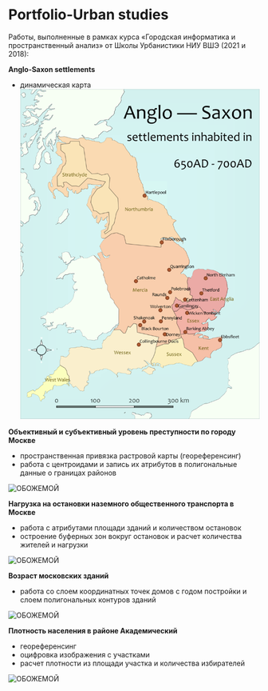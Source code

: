 # Portfolio-Urban studies
Работы, выполненные в рамках курса «Городская информатика и пространственный анализ» от Школы Урбанистики НИУ ВШЭ (2021 и 2018):

**Anglo-Saxon settlements**
* динамическая карта
![animation](https://github.com/wildmary/Portfolio-Urban-studies/blob/master/Levchenko_animation_1.gif)


**Объективный и субъективный уровень преступности по городу Москве**
* пространственная привязка растровой карты (геореференсинг)
* работа с центроидами и запись их атрибутов в полигональные данные о границах районов

![ОБОЖЕМОЙ](https://github.com/wildmary/Portfolio-Urbanistics/blob/master/Объективный%20и%20субъективный%20уровень%20преступности%20по%20городу%20Москве.jpg)


**Нагрузка на остановки наземного общественного транспорта в Москве**
* работа с атрибутами площади зданий и количеством остановок
* остроение буферных зон вокруг остановок и расчет количества жителей и нагрузки

![ОБОЖЕМОЙ](https://github.com/wildmary/Portfolio-Urbanistics/blob/master/Нагрузка%20на%20остановки%20наземного%20общественного%20транспорта%20в%20Москве.jpeg)


**Возраст московских зданий**
* работа со слоем координатных точек домов с годом постройки и слоем полигональных контуров зданий

![ОБОЖЕМОЙ](https://github.com/wildmary/Portfolio-Urbanistics/blob/master/Возраст%20московских%20зданий.jpeg)


**Плотность населения в районе Академический**
* геореференсинг
* оцифровка изображения с участками
* расчет плотности из площади участка и количества избирателей 

![ОБОЖЕМОЙ](https://github.com/wildmary/Portfolio-Urbanistics/blob/master/Плотность%20населения%20в%20районе%20Академический.jpeg)
